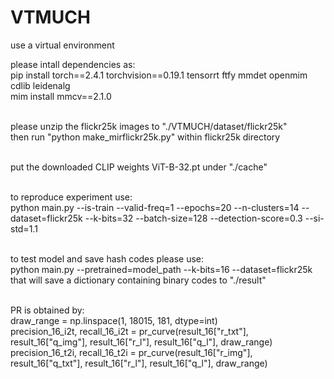 # VTMUCH

use a virtual environment

please intall dependencies as: <br />
pip install torch==2.4.1 torchvision==0.19.1 tensorrt ftfy mmdet openmim cdlib leidenalg <br />
mim install mmcv==2.1.0 <br /><br />

please unzip the flickr25k images to "./VTMUCH/dataset/flickr25k" <br />
then run "python make_mirflickr25k.py" within flickr25k directory <br /><br />

put the downloaded CLIP weights ViT-B-32.pt under "./cache" <br /><br />

to reproduce experiment use: <br />
python main.py --is-train --valid-freq=1 --epochs=20 --n-clusters=14 --dataset=flickr25k --k-bits=32 --batch-size=128 --detection-score=0.3 --si-std=1.1 <br /><br />

to test model and save hash codes please use: <br />
python main.py --pretrained=model_path --k-bits=16 --dataset=flickr25k <br />
that will save a dictionary containing binary codes to "./result" <br /><br />

PR is obtained by: <br />
draw_range = np.linspace(1, 18015, 181, dtype=int) <br />
precision_16_i2t, recall_16_i2t = pr_curve(result_16["r_txt"], result_16["q_img"], result_16["r_l"], result_16["q_l"], draw_range) <br />
precision_16_t2i, recall_16_t2i = pr_curve(result_16["r_img"], result_16["q_txt"], result_16["r_l"], result_16["q_l"], draw_range) <br />
